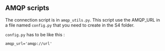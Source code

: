## AMQP scripts

The connection script is in `amqp_utils.py`. 
This script use the AMQP_URL in a file named `config.py` that you need to create in the S4 folder.

`config.py` has to be like this :

```
amqp_url='amqp://url'
```